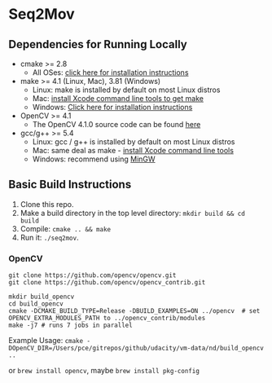 # Seq2Mov


## Dependencies for Running Locally
* cmake >= 2.8
  * All OSes: [click here for installation instructions](https://cmake.org/install/)
* make >= 4.1 (Linux, Mac), 3.81 (Windows)
  * Linux: make is installed by default on most Linux distros
  * Mac: [install Xcode command line tools to get make](https://developer.apple.com/xcode/features/)
  * Windows: [Click here for installation instructions](http://gnuwin32.sourceforge.net/packages/make.htm)
* OpenCV >= 4.1
  * The OpenCV 4.1.0 source code can be found [here](https://github.com/opencv/opencv/tree/4.1.0)
* gcc/g++ >= 5.4
  * Linux: gcc / g++ is installed by default on most Linux distros
  * Mac: same deal as make - [install Xcode command line tools](https://developer.apple.com/xcode/features/)
  * Windows: recommend using [MinGW](http://www.mingw.org/)

## Basic Build Instructions

1. Clone this repo.
2. Make a build directory in the top level directory: `mkdir build && cd build`
3. Compile: `cmake .. && make`
4. Run it: `./seq2mov`.


### OpenCV

```
git clone https://github.com/opencv/opencv.git
git clone https://github.com/opencv/opencv_contrib.git 
```

```
mkdir build_opencv
cd build_opencv
cmake -DCMAKE_BUILD_TYPE=Release -DBUILD_EXAMPLES=ON ../opencv  # set OPENCV_EXTRA_MODULES_PATH to ../opencv_contrib/modules
make -j7 # runs 7 jobs in parallel
```

Example Usage: `cmake -DOpenCV_DIR=/Users/pce/gitrepos/github/udacity/vm-data/nd/build_opencv ..`

or `brew install opencv`, maybe `brew install pkg-config`







